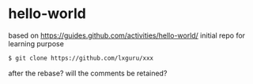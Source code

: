 # hello-world
based on https://guides.github.com/activities/hello-world/
initial repo for learning purpose

```bash 
$ git clone https://github.com/lxguru/xxx
```

after the rebase?
will the comments be retained?

